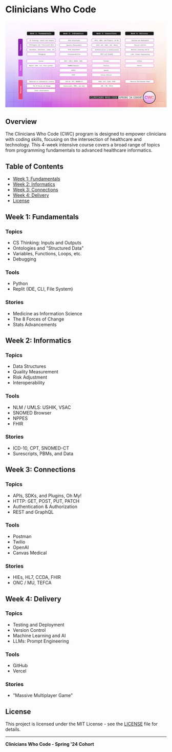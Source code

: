 # Clinicians Who Code

![Clinicians Who Code](image.png)

## Overview
The Clinicians Who Code (CWC) program is designed to empower clinicians with coding skills, focusing on the intersection of healthcare and technology. This 4-week intensive course covers a broad range of topics from programming fundamentals to advanced healthcare informatics.

## Table of Contents
- [Week 1: Fundamentals](#week-1-fundamentals)
- [Week 2: Informatics](#week-2-informatics)
- [Week 3: Connections](#week-3-connections)
- [Week 4: Delivery](#week-4-delivery)
- [License](#license)

## Week 1: Fundamentals

### Topics
- CS Thinking: Inputs and Outputs
- Ontologies and "Structured Data"
- Variables, Functions, Loops, etc.
- Debugging

### Tools
- Python
- Replit (IDE, CLI, File System)

### Stories
- Medicine as Information Science
- The 8 Forces of Change
- Stats Advancements

## Week 2: Informatics

### Topics
- Data Structures
- Quality Measurement
- Risk Adjustment
- Interoperability

### Tools
- NLM / UMLS: USHIK, VSAC
- SNOMED Browser
- NPPES
- FHIR

### Stories
- ICD-10, CPT, SNOMED-CT
- Surescripts, PBMs, and Data

## Week 3: Connections

### Topics
- APIs, SDKs, and Plugins, Oh My!
- HTTP: GET, POST, PUT, PATCH
- Authentication & Authorization
- REST and GraphQL

### Tools
- Postman
- Twilio
- OpenAI
- Canvas Medical

### Stories
- HIEs, HL7, CCDA, FHIR
- ONC / MU, TEFCA

## Week 4: Delivery

### Topics
- Testing and Deployment
- Version Control
- Machine Learning and AI
- LLMs: Prompt Engineering

### Tools
- GitHub
- Vercel

### Stories
- "Massive Multiplayer Game"

## License
This project is licensed under the MIT License - see the [LICENSE](LICENSE) file for details.

---

**Clinicians Who Code - Spring '24 Cohort**
